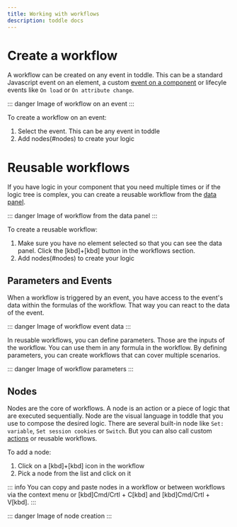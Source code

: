 ```yaml
---
title: Working with workflows
description: toddle docs
---
```


# Create a workflow
A workflow can be created on any event in toddle. This can be a standard Javascript event on an element, a custom [event on a component](/components/interface-and-liefcycle/#setting-up-events) or lifecyle events like `On load` or `On attribute change`.

::: danger
Image of workflow on an event
:::

To create a workflow on an event:
1. Select the event. This can be any event in toddle
2. Add nodes(#nodes) to create your logic

# Reusable workflows
If you have logic in your component that you need multiple times or if the logic tree is complex, you can create a reusable workflow from the [data panel](/the-editor/data-panel#workflows). 

::: danger
Image of workflow from the data panel
:::

To create a reusable workflow:
1. Make sure you have no element selected so that you can see the data panel. Click the [kbd]+[kbd] button in the workflows section.
2. Add nodes(#nodes) to create your logic

## Parameters and Events
When a workflow is triggered by an event, you have access to the event's data within the formulas of the workflow. That way you can react to the data of the event.

::: danger
Image of workflow event data
:::

In reusable workflows, you can define parameters. Those are the inputs of the workflow. You can use them in any formula in the workflow. By defining parameters, you can create workflows that can cover multiple scenarios.

::: danger
Image of workflow parameters
:::

## Nodes
Nodes are the core of workflows. A node is an action or a piece of logic that are executed sequentially. Node are the visual language in toddle that you use to compose the desired logic. There are several built-in node like `Set: variable`, `Set session cookies` or `Switch`. But you can also call custom [actions](/actions/overview) or reusable workflows.

To add a node:
1. Click on a [kbd]+[kbd] icon in the workflow
2. Pick a node from the list and click on it

::: info
You can copy and paste nodes in a workflow or between workflows via the context menu or [kbd]Cmd/Crtl + C[kbd] and [kbd]Cmd/Crtl + V[kbd].
:::

::: danger
Image of node creation
:::